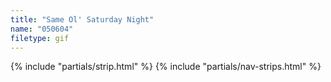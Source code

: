 ```yaml
---
title: "Same Ol' Saturday Night"
name: "050604"
filetype: gif
---
```


{% include "partials/strip.html" %}
{% include "partials/nav-strips.html" %}